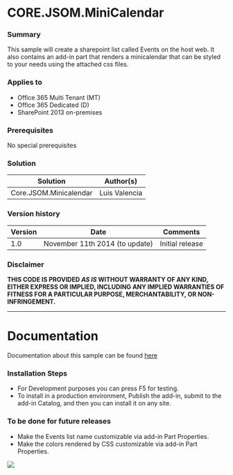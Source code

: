 # CORE.JSOM.MiniCalendar #

### Summary ###
This sample will create a sharepoint list called Events on the host web. It also contains
an add-in part that renders a minicalendar that can be styled to your needs using the attached css files.


### Applies to ###
-  Office 365 Multi Tenant (MT)
-  Office 365 Dedicated (D)
-  SharePoint 2013 on-premises


### Prerequisites ###
No special prerequisites

### Solution ###
Solution | Author(s)
---------|----------
Core.JSOM.Minicalendar | Luis Valencia

### Version history ###
Version  | Date | Comments
---------| -----| --------
1.0  | November 11th 2014 (to update) | Initial release

### Disclaimer ###
**THIS CODE IS PROVIDED *AS IS* WITHOUT WARRANTY OF ANY KIND, EITHER EXPRESS OR IMPLIED, INCLUDING ANY IMPLIED WARRANTIES OF FITNESS FOR A PARTICULAR PURPOSE, MERCHANTABILITY, OR NON-INFRINGEMENT.**


----------

# Documentation #
Documentation about this sample can be found [here]( http://www.luisevalencia.com/2014/10/31/how-to-create-a-very-nice-minicalendar-apppart-to-render-your-events-sharepoint-hosted-app/)


### Installation Steps ###
-  For Development purposes you can press F5 for testing.
-  To install in a production environment, Publish the add-in, submit to the add-in Catalog, and then you can install it on any site.

### To be done for future releases ###
- Make the Events list name customizable via add-in Part Properties.
- Make the colors rendered by CSS customizable via add-in Part Properties.

<img src="https://telemetry.sharepointpnp.com/pnp/samples/Core.JSOM.MiniCalendar" />